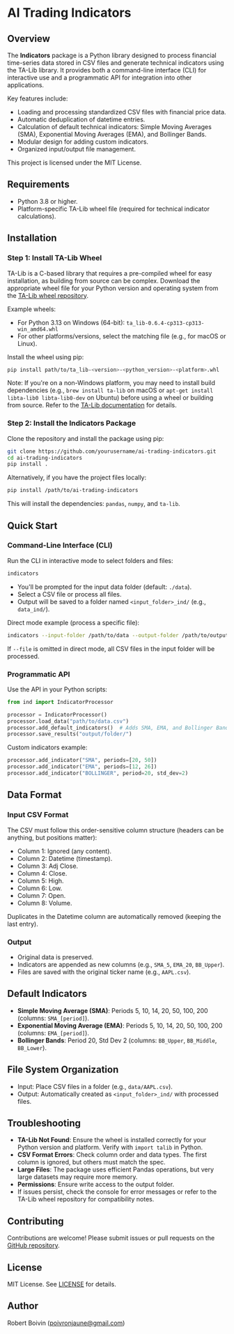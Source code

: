 # AI Trading Indicators

## Overview

The **Indicators** package is a Python library designed to process financial time-series data stored in CSV files and generate technical indicators using the TA-Lib library. It provides both a command-line interface (CLI) for interactive use and a programmatic API for integration into other applications.

Key features include:
- Loading and processing standardized CSV files with financial price data.
- Automatic deduplication of datetime entries.
- Calculation of default technical indicators: Simple Moving Averages (SMA), Exponential Moving Averages (EMA), and Bollinger Bands.
- Modular design for adding custom indicators.
- Organized input/output file management.

This project is licensed under the MIT License.

## Requirements

- Python 3.8 or higher.
- Platform-specific TA-Lib wheel file (required for technical indicator calculations).

## Installation

### Step 1: Install TA-Lib Wheel
TA-Lib is a C-based library that requires a pre-compiled wheel for easy installation, as building from source can be complex. Download the appropriate wheel file for your Python version and operating system from the [TA-Lib wheel repository](https://github.com/cgohlke/talib-build/releases).

Example wheels:
- For Python 3.13 on Windows (64-bit): `ta_lib-0.6.4-cp313-cp313-win_amd64.whl`
- For other platforms/versions, select the matching file (e.g., for macOS or Linux).

Install the wheel using pip:

```bash
pip install path/to/ta_lib-<version>-<python_version>-<platform>.whl
```

Note: If you're on a non-Windows platform, you may need to install build dependencies (e.g., `brew install ta-lib` on macOS or `apt-get install libta-lib0 libta-lib0-dev` on Ubuntu) before using a wheel or building from source. Refer to the [TA-Lib documentation](https://ta-lib.org/) for details.

### Step 2: Install the Indicators Package
Clone the repository and install the package using pip:

```bash
git clone https://github.com/yourusername/ai-trading-indicators.git
cd ai-trading-indicators
pip install .
```

Alternatively, if you have the project files locally:

```bash
pip install /path/to/ai-trading-indicators
```

This will install the dependencies: `pandas`, `numpy`, and `ta-lib`.

## Quick Start

### Command-Line Interface (CLI)
Run the CLI in interactive mode to select folders and files:

```bash
indicators
```

- You'll be prompted for the input data folder (default: `./data`).
- Select a CSV file or process all files.
- Output will be saved to a folder named `<input_folder>_ind/` (e.g., `data_ind/`).

Direct mode example (process a specific file):

```bash
indicators --input-folder /path/to/data --output-folder /path/to/output --file AAPL.csv
```

If `--file` is omitted in direct mode, all CSV files in the input folder will be processed.

### Programmatic API
Use the API in your Python scripts:

```python
from ind import IndicatorProcessor

processor = IndicatorProcessor()
processor.load_data("path/to/data.csv")
processor.add_default_indicators()  # Adds SMA, EMA, and Bollinger Bands
processor.save_results("output/folder/")
```

Custom indicators example:

```python
processor.add_indicator("SMA", periods=[20, 50])
processor.add_indicator("EMA", periods=[12, 26])
processor.add_indicator("BOLLINGER", period=20, std_dev=2)
```

## Data Format

### Input CSV Format
The CSV must follow this order-sensitive column structure (headers can be anything, but positions matter):

- Column 1: Ignored (any content).
- Column 2: Datetime (timestamp).
- Column 3: Adj Close.
- Column 4: Close.
- Column 5: High.
- Column 6: Low.
- Column 7: Open.
- Column 8: Volume.

Duplicates in the Datetime column are automatically removed (keeping the last entry).

### Output
- Original data is preserved.
- Indicators are appended as new columns (e.g., `SMA_5`, `EMA_20`, `BB_Upper`).
- Files are saved with the original ticker name (e.g., `AAPL.csv`).

## Default Indicators

- **Simple Moving Average (SMA)**: Periods 5, 10, 14, 20, 50, 100, 200 (columns: `SMA_[period]`).
- **Exponential Moving Average (EMA)**: Periods 5, 10, 14, 20, 50, 100, 200 (columns: `EMA_[period]`).
- **Bollinger Bands**: Period 20, Std Dev 2 (columns: `BB_Upper`, `BB_Middle`, `BB_Lower`).

## File System Organization

- Input: Place CSV files in a folder (e.g., `data/AAPL.csv`).
- Output: Automatically created as `<input_folder>_ind/` with processed files.

## Troubleshooting

- **TA-Lib Not Found**: Ensure the wheel is installed correctly for your Python version and platform. Verify with `import talib` in Python.
- **CSV Format Errors**: Check column order and data types. The first column is ignored, but others must match the spec.
- **Large Files**: The package uses efficient Pandas operations, but very large datasets may require more memory.
- **Permissions**: Ensure write access to the output folder.
- If issues persist, check the console for error messages or refer to the TA-Lib wheel repository for compatibility notes.

## Contributing

Contributions are welcome! Please submit issues or pull requests on the [GitHub repository](https://github.com/yourusername/ai-trading-indicators).

## License

MIT License. See [LICENSE](LICENSE) for details.

## Author

Robert Boivin (poivronjaune@gmail.com)